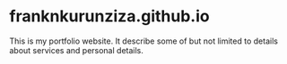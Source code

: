 # franknkurunziza.github.io
This is my portfolio website. It describe some of but not limited to details about services and personal details.
